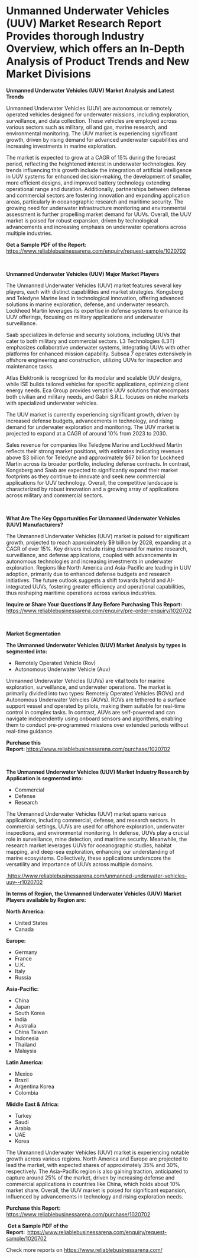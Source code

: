 <p><h1>Unmanned Underwater Vehicles (UUV) Market Research Report Provides thorough Industry Overview, which offers an In-Depth Analysis of Product Trends and New Market Divisions</h1></p><p><strong>Unmanned Underwater Vehicles (UUV) Market Analysis and Latest Trends</strong></p>
<p><p>Unmanned Underwater Vehicles (UUV) are autonomous or remotely operated vehicles designed for underwater missions, including exploration, surveillance, and data collection. These vehicles are employed across various sectors such as military, oil and gas, marine research, and environmental monitoring. The UUV market is experiencing significant growth, driven by rising demand for advanced underwater capabilities and increasing investments in marine exploration.</p><p>The market is expected to grow at a CAGR of 15% during the forecast period, reflecting the heightened interest in underwater technologies. Key trends influencing this growth include the integration of artificial intelligence in UUV systems for enhanced decision-making, the development of smaller, more efficient designs, and improved battery technology extending operational range and duration. Additionally, partnerships between defense and commercial sectors are fostering innovation and expanding application areas, particularly in oceanographic research and maritime security. The growing need for underwater infrastructure monitoring and environmental assessment is further propelling market demand for UUVs. Overall, the UUV market is poised for robust expansion, driven by technological advancements and increasing emphasis on underwater operations across multiple industries.</p></p>
<p><strong>Get a Sample PDF of the Report:&nbsp;</strong> <a href="https://www.reliablebusinessarena.com/enquiry/request-sample/1020702?utm_campaign=3531&utm_medium=2&utm_source=Github&utm_content=ia&utm_term=21032025&utm_id=unmanned-underwater-vehicles-uuv">https://www.reliablebusinessarena.com/enquiry/request-sample/1020702</a></p>
<p>&nbsp;</p>
<p><strong>Unmanned Underwater Vehicles (UUV) Major Market Players</strong></p>
<p><p>The Unmanned Underwater Vehicles (UUV) market features several key players, each with distinct capabilities and market strategies. Kongsberg and Teledyne Marine lead in technological innovation, offering advanced solutions in marine exploration, defense, and underwater research. Lockheed Martin leverages its expertise in defense systems to enhance its UUV offerings, focusing on military applications and underwater surveillance.</p><p>Saab specializes in defense and security solutions, including UUVs that cater to both military and commercial sectors. L3 Technologies (L3T) emphasizes collaborative underwater systems, integrating UUVs with other platforms for enhanced mission capability. Subsea 7 operates extensively in offshore engineering and construction, utilizing UUVs for inspection and maintenance tasks.</p><p>Atlas Elektronik is recognized for its modular and scalable UUV designs, while ISE builds tailored vehicles for specific applications, optimizing client energy needs. Eca Group provides versatile UUV solutions that encompass both civilian and military needs, and Gabri S.R.L. focuses on niche markets with specialized underwater vehicles.</p><p>The UUV market is currently experiencing significant growth, driven by increased defense budgets, advancements in technology, and rising demand for underwater exploration and monitoring. The UUV market is projected to expand at a CAGR of around 10% from 2023 to 2030.</p><p>Sales revenue for companies like Teledyne Marine and Lockheed Martin reflects their strong market positions, with estimates indicating revenues above $3 billion for Teledyne and approximately $67 billion for Lockheed Martin across its broader portfolio, including defense contracts. In contrast, Kongsberg and Saab are expected to significantly expand their market footprints as they continue to innovate and seek new commercial applications for UUV technology. Overall, the competitive landscape is characterized by robust innovation and a growing array of applications across military and commercial sectors.</p></p>
<p>&nbsp;</p>
<p><strong>What Are The Key Opportunities For Unmanned Underwater Vehicles (UUV) Manufacturers?</strong></p>
<p><p>The Unmanned Underwater Vehicles (UUV) market is poised for significant growth, projected to reach approximately $9 billion by 2028, expanding at a CAGR of over 15%. Key drivers include rising demand for marine research, surveillance, and defense applications, coupled with advancements in autonomous technologies and increasing investments in underwater exploration. Regions like North America and Asia-Pacific are leading in UUV adoption, primarily due to enhanced defense budgets and research initiatives. The future outlook suggests a shift towards hybrid and AI-integrated UUVs, fostering greater efficiency and operational capabilities, thus reshaping maritime operations across various industries.</p></p>
<p><strong>Inquire or Share Your Questions If Any Before Purchasing This Report:</strong> <a href="https://www.reliablebusinessarena.com/enquiry/pre-order-enquiry/1020702?utm_campaign=3531&utm_medium=2&utm_source=Github&utm_content=ia&utm_term=21032025&utm_id=unmanned-underwater-vehicles-uuv">https://www.reliablebusinessarena.com/enquiry/pre-order-enquiry/1020702</a></p>
<p>&nbsp;</p>
<p><strong>Market Segmentation</strong></p>
<p><strong>The Unmanned Underwater Vehicles (UUV) Market Analysis by types is segmented into:</strong></p>
<p><ul><li>Remotely Operated Vehicle (Rov)</li><li>Autonomous Underwater Vehicle (Auv)</li></ul></p>
<p><p>Unmanned Underwater Vehicles (UUVs) are vital tools for marine exploration, surveillance, and underwater operations. The market is primarily divided into two types: Remotely Operated Vehicles (ROVs) and Autonomous Underwater Vehicles (AUVs). ROVs are tethered to a surface support vessel and operated by pilots, making them suitable for real-time control in complex tasks. In contrast, AUVs are self-powered and can navigate independently using onboard sensors and algorithms, enabling them to conduct pre-programmed missions over extended periods without real-time guidance.</p></p>
<p><strong>Purchase this Report:&nbsp;</strong><a href="https://www.reliablebusinessarena.com/purchase/1020702?utm_campaign=3531&utm_medium=2&utm_source=Github&utm_content=ia&utm_term=21032025&utm_id=unmanned-underwater-vehicles-uuv">https://www.reliablebusinessarena.com/purchase/1020702</a></p>
<p>&nbsp;</p>
<p><strong>The Unmanned Underwater Vehicles (UUV) Market Industry Research by Application is segmented into:</strong></p>
<p><ul><li>Commercial</li><li>Defense</li><li>Research</li></ul></p>
<p><p>The Unmanned Underwater Vehicles (UUV) market spans various applications, including commercial, defense, and research sectors. In commercial settings, UUVs are used for offshore exploration, underwater inspections, and environmental monitoring. In defense, UUVs play a crucial role in surveillance, mine detection, and maritime security. Meanwhile, the research market leverages UUVs for oceanographic studies, habitat mapping, and deep-sea exploration, enhancing our understanding of marine ecosystems. Collectively, these applications underscore the versatility and importance of UUVs across multiple domains.</p></p>
<p><a href="https://www.reliablebusinessarena.com/unmanned-underwater-vehicles-uuv--r1020702?utm_campaign=3531&utm_medium=2&utm_source=Github&utm_content=ia&utm_term=21032025&utm_id=unmanned-underwater-vehicles-uuv">&nbsp;https://www.reliablebusinessarena.com/unmanned-underwater-vehicles-uuv--r1020702</a></p>
<p><strong>In terms of Region, the Unmanned Underwater Vehicles (UUV) Market Players available by Region are:</strong></p>
<p>
    <p> <strong> North America: </strong>
        <ul>
            <li>United States</li>
            <li>Canada</li>
        </ul>
        </p> 
    <p> <strong> Europe: </strong>
        <ul>
            <li>Germany</li>
            <li>France</li>
            <li>U.K.</li>
            <li>Italy</li>
            <li>Russia</li>
        </ul>
        </p> 
    <p> <strong> Asia-Pacific: </strong>
        <ul>
            <li>China</li>
            <li>Japan</li>
            <li>South Korea</li>
            <li>India</li>
            <li>Australia</li>
            <li>China Taiwan</li>
            <li>Indonesia</li>
            <li>Thailand</li>
            <li>Malaysia</li>
        </ul>
        </p> 
    <p> <strong> Latin America: </strong>
        <ul>
            <li>Mexico</li>
            <li>Brazil</li>
            <li>Argentina Korea</li>
            <li>Colombia</li>
        </ul>
        </p> 
    <p> <strong> Middle East & Africa: </strong>
        <ul>
            <li>Turkey</li>
            <li>Saudi</li>
            <li>Arabia</li>
            <li>UAE</li>
            <li>Korea</li>
        </ul>
    </p>
    </p>
<p><p>The Unmanned Underwater Vehicles (UUV) market is experiencing notable growth across various regions. North America and Europe are projected to lead the market, with expected shares of approximately 35% and 30%, respectively. The Asia-Pacific region is also gaining traction, anticipated to capture around 25% of the market, driven by increasing defense and commercial applications in countries like China, which holds about 10% market share. Overall, the UUV market is poised for significant expansion, influenced by advancements in technology and rising exploration needs.</p></p>
<p><strong>Purchase this Report: </strong><a href="https://www.reliablebusinessarena.com/purchase/1020702?utm_campaign=3531&utm_medium=2&utm_source=Github&utm_content=ia&utm_term=21032025&utm_id=unmanned-underwater-vehicles-uuv">https://www.reliablebusinessarena.com/purchase/1020702</a></p>
<p>&nbsp;<strong>Get a Sample PDF of the Report:&nbsp;&nbsp;</strong><a href="https://www.reliablebusinessarena.com/enquiry/request-sample/1020702?utm_campaign=3531&utm_medium=2&utm_source=Github&utm_content=ia&utm_term=21032025&utm_id=unmanned-underwater-vehicles-uuv">https://www.reliablebusinessarena.com/enquiry/request-sample/1020702</a></p>
<p><strong></strong></p>
<p>Check more reports on <a href="https://www.reliablebusinessarena.com/?utm_campaign=3531&utm_medium=2&utm_source=Github&utm_content=ia&utm_term=21032025&utm_id=unmanned-underwater-vehicles-uuv">https://www.reliablebusinessarena.com/</a></p>